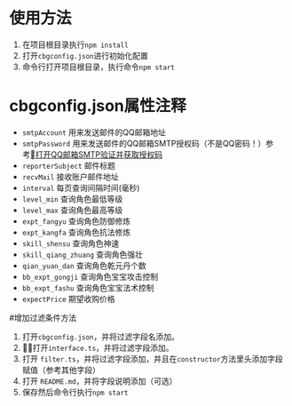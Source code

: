 # 使用方法
1. 在项目根目录执行`npm install`
2. 打开`cbgconfig.json`进行初始化配置
3. 命令行打开项目根目录，执行命令`npm start`

# cbgconfig.json属性注释
+ `smtpAccount` 用来发送邮件的QQ邮箱地址
+ `smtpPassword` 用来发送邮件的QQ邮箱SMTP授权码（不是QQ密码！）参考[打开QQ邮箱SMTP验证并获取授权码](https://jingyan.baidu.com/article/6d704a133a245f28db51caf5.html)
+ `reporterSubject` 邮件标题
+ `recvMail` 接收账户邮件地址
+ `interval` 每页查询间隔时间(毫秒)
+ `level_min` 查询角色最低等级
+ `level_max` 查询角色最高等级
+ `expt_fangyu` 查询角色防御修炼
+ `expt_kangfa` 查询角色抗法修炼
+ `skill_shensu` 查询角色神速
+ `skill_qiang_zhuang` 查询角色强壮
+ `qian_yuan_dan` 查询角色乾元丹个数
+ `bb_expt_gongji` 查询角色宝宝攻击控制
+ `bb_expt_fashu` 查询角色宝宝法术控制
+ `expectPrice` 期望收购价格

#增加过滤条件方法
1. 打开`cbgconfig.json`，并将过滤字段名添加。
2. 打开`interface.ts`，并将过滤字段添加。
3. 打开 `filter.ts`，并将过滤字段添加，并且在`constructor`方法里头添加字段赋值（参考其他字段）
4. 打开 `README.md`，并将字段说明添加（可选）
5. 保存然后命令行执行`npm start`